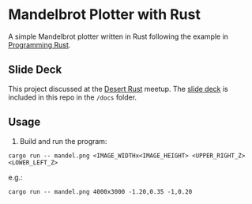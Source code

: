 # Mandelbrot Plotter with Rust

A simple Mandelbrot plotter written in Rust following the example in [Programming Rust](https://www.amazon.com/Programming-Rust-Fast-Systems-Development/dp/1491927283).

## Slide Deck

This project discussed at the [Desert Rust](https://rust.azdevs.org/) meetup. The [slide deck](docs/mandelbrot.pdf) is included in this repo in the `/docs` folder.

## Usage

1. Build and run the program:

```
cargo run -- mandel.png <IMAGE_WIDTHx<IMAGE_HEIGHT> <UPPER_RIGHT_Z> <LOWER_LEFT_Z>
```

e.g.:

```
cargo run -- mandel.png 4000x3000 -1.20,0.35 -1,0.20
```
